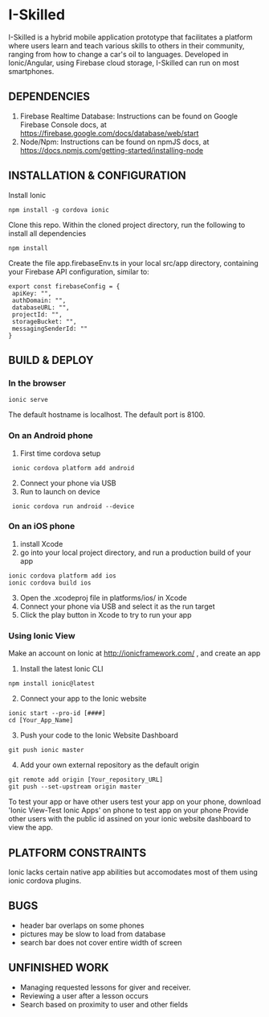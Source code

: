 # I-Skilled
I-Skilled is a hybrid mobile application prototype that facilitates a platform where users learn and teach various skills to others in their community, ranging from how to change a car's oil to languages. Developed in Ionic/Angular, using Firebase cloud storage, I-Skilled can run on most smartphones.

## DEPENDENCIES 
1. Firebase Realtime Database:
Instructions can be found on Google Firebase Console docs, at https://firebase.google.com/docs/database/web/start
2. Node/Npm: 
Instructions can be found on npmJS docs, at https://docs.npmjs.com/getting-started/installing-node

## INSTALLATION & CONFIGURATION
Install Ionic
```
npm install -g cordova ionic
```
Clone this repo. Within the cloned project directory, run the following to install all dependencies
```
npm install
```
Create the file app.firebaseEnv.ts in your local src/app directory, containing your Firebase API configuration, similar to:
```
export const firebaseConfig = {
 apiKey: "",
 authDomain: "",
 databaseURL: "",
 projectId: "",
 storageBucket: "",
 messagingSenderId: ""
}
```

## BUILD & DEPLOY
### In the browser
```
ionic serve
```
The default hostname is localhost. The default port is 8100.

### On an Android phone
1. First time cordova setup
```
 ionic cordova platform add android
```
2. Connect your phone via USB
3. Run to launch on device
```
 ionic cordova run android --device
```

### On an iOS phone
1. install Xcode 
2. go into your local project directory, and run a production build of your app
```
ionic cordova platform add ios
ionic cordova build ios
```
3. Open the .xcodeproj file in platforms/ios/ in Xcode
4. Connect your phone via USB and select it as the run target
5. Click the play button in Xcode to try to run your app

### Using Ionic View
Make an account on Ionic at http://ionicframework.com/ , and create an app
1. Install the latest Ionic CLI
```
npm install ionic@latest
```
2. Connect your app to the Ionic website
```
ionic start --pro-id [####] 
cd [Your_App_Name]
```
3. Push your code to the Ionic Website Dashboard
```
git push ionic master
```
4. Add your own external repository as the default origin
```
git remote add origin [Your_repository_URL]
git push --set-upstream origin master
```
To test your app or have other users test your app on your phone, download 'Ionic View-Test Ionic Apps' on phone to test app on your phone
Provide other users with the public id assined on your ionic website dashboard to view the app. 

## PLATFORM CONSTRAINTS
Ionic lacks certain native app abilities but accomodates most of them using ionic cordova plugins.

## BUGS
- header bar overlaps on some phones
- pictures may be slow to load from database
- search bar does not cover entire width of screen

## UNFINISHED WORK
- Managing requested lessons for giver and receiver. 
- Reviewing a user after a lesson occurs
- Search based on proximity to user and other fields
